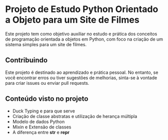 # Projeto de Estudo Python Orientado a Objeto para um Site de Filmes
Este projeto tem como objetivo auxiliar no estudo e prática dos conceitos de programação orientada a objetos em Python, com foco na criação de um sistema simples para um site de filmes.

## Contribuindo
Este projeto é destinado ao aprendizado e prática pessoal. No entanto, se você encontrar erros ou tiver sugestões de melhorias, sinta-se à vontade para criar issues ou enviar pull requests.

## Conteúdo visto no projeto
* Duck Typing e para que serve
* Criação de classe abstratas e utilização de herança múltipla
* Modelo de dados Python
* Mixin e Extensão de classes
* A diferença entre __str__ e __repr__
